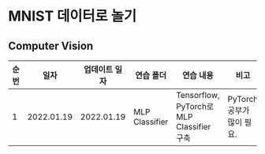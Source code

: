 # MNIST 데이터로 놀기

## Computer Vision


|순번|일자|업데이트 일자|연습 폴더|연습 내용|비고|
|---|---|---|---|---|---|
|1|2022.01.19|2022.01.19|MLP Classifier|Tensorflow, PyTorch로 MLP Classifier 구축|PyTorch 공부가 많이 필요.|
